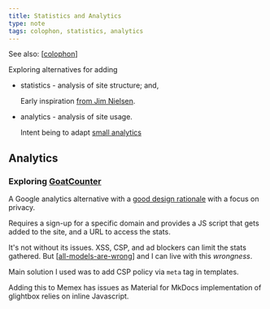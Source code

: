 ```yaml
---
title: Statistics and Analytics
type: note
tags: colophon, statistics, analytics
---
```


See also: [[colophon]]

Exploring alternatives for adding

- statistics - analysis of site structure; and,

    Early inspiration [from Jim Nielsen](https://blog.jim-nielsen.com/about/internal-links/).
- analytics - analysis of site usage.

    Intent being to adapt [small analytics](https://benhoyt.com/writings/the-small-web-is-beautiful/#small-analytics)

## Analytics

### Exploring [GoatCounter](https://www.goatcounter.com)

A Google analytics alternative with a [good design rationale](https://www.goatcounter.com/why) with a focus on privacy.

Requires a sign-up for a specific domain and provides a JS script that gets added to the site, and a URL to access the stats.

It's not without its issues. XSS, CSP, and ad blockers can limit the stats gathered. But [[all-models-are-wrong]] and I can live with this _wrongness_.

Main solution I used was to add CSP policy via `meta` tag in templates.

Adding this to Memex has issues as Material for MkDocs implementation of glightbox relies on inline Javascript.







[//begin]: # "Autogenerated link references for markdown compatibility"
[colophon]: colophon "About (Colophon)"
[all-models-are-wrong]: ../sense/Teaching/all-models-are-wrong "All models are wrong"
[//end]: # "Autogenerated link references"
